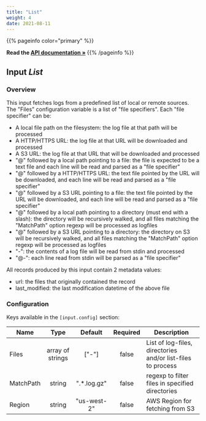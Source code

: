 ```yaml
---
title: "List"
weight: 4
date: 2021-08-11
---
```

{{% pageinfo color="primary" %}}

**Read the [API documentation &raquo;](https://pkg.go.dev/github.com/AdRoll/baker/input#List)**
{{% /pageinfo %}}

## Input *List*

### Overview
This input fetches logs from a predefined list of local or remote sources. The "Files"
configuration variable is a list of "file specifiers". Each "file specifier" can be:

  * A local file path on the filesystem: the log file at that path will be processed
  * A HTTP/HTTPS URL: the log file at that URL will be downloaded and processed
  * A S3 URL: the log file at that URL that will be downloaded and processed
  * "@" followed by a local path pointing to a file: the file is expected to be a text file
    and each line will be read and parsed as a "file specifier"
  * "@" followed by a HTTP/HTTPS URL: the text file pointed by the URL will be downloaded,
    and each line will be read and parsed as a "file specifier"
  * "@" followed by a S3 URL pointing to a file: the text file pointed by the URL will be
    downloaded, and each line will be read and parsed as a "file specifier"
  * "@" followed by a local path pointing to a directory (must end with a slash): the directory will be recursively
    walked, and all files matching the "MatchPath" option regexp will be processed as logfiles
  * "@" followed by a S3 URL pointing to a directory: the directory on S3 will be recursively
    walked, and all files matching the "MatchPath" option regexp will be processed as logfiles
  * "-": the contents of a log file will be read from stdin and processed
  * "@-": each line read from stdin will be parsed as a "file specifier"

All records produced by this input contain 2 metadata values:
  * url: the files that originally contained the record
  * last_modified: the last modification datetime of the above file


### Configuration

Keys available in the `[input.config]` section:

|Name|Type|Default|Required|Description|
|----|:--:|:-----:|:------:|-----------|
| Files| array of strings| ["-"]| false| List of log-files, directories and/or list-files to process|
| MatchPath| string| ".*\.log\.gz"| false| regexp to filter files in specified directories|
| Region| string| "us-west-2"| false| AWS Region for fetching from S3|


